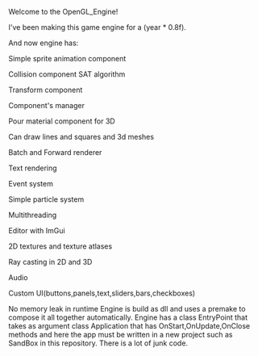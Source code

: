 Welcome to the OpenGL_Engine!

I've been making this game engine for a (year * 0.8f).

And now engine has:

Simple sprite animation component

Collision component SAT algorithm

Transform component

Component's manager

Pour material component for 3D

Can draw lines and squares and 3d meshes

Batch and Forward renderer

Text rendering

Event system

Simple particle system

Multithreading

Editor with ImGui

2D textures and texture atlases

Ray casting in 2D and 3D

Audio

Custom UI(buttons,panels,text,sliders,bars,checkboxes)


No memory leak in runtime
Engine is build as dll and uses a premake to compose it all together automatically. Engine has a class EntryPoint that takes as argument class Application that has OnStart,OnUpdate,OnClose methods and here the app must be written in a new project such as SandBox in this repository. There is a lot of junk code.
